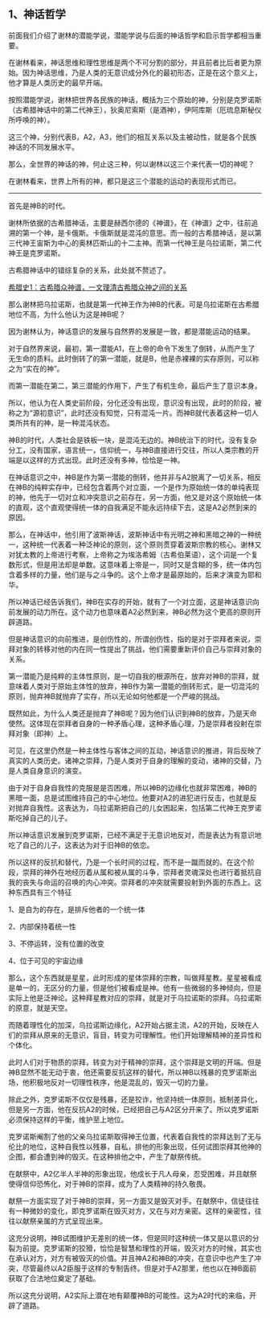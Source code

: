 <h2>1、神话哲学</h2><p data-pid="j0BW9L2_">前面我们介绍了谢林的潜能学说，潜能学说与后面的神话哲学和启示哲学都相当重要。</p><p data-pid="SfhOIw5M">在谢林看来，神话思维和理性思维是两个不可分割的部分，并且前者比后者更为原始。因为神话思维，乃是人类的无意识成分外化的最初形态，正是在这个意义上，他才算是人类历史的最早开端。</p><p data-pid="_2bO9OxO">按照潜能学说，谢林把世界各民族的神话，概括为三个原始的神，分别是克罗诺斯（古希腊神话中的第二代神王），狄奥尼索斯（是酒神），伊阿库斯（厄琉息斯秘仪所呼唤的神）。</p><p data-pid="QdEYr68v">这三个神，分别代表B，A2，A3，他们的相互关系以及主被动性，就是各个民族神话的不同发展水平。</p><p data-pid="52gLR45M">那么，全世界的神话的神，何止这三种，何以谢林以这三个来代表一切的神呢？</p><p data-pid="VJFkUtsK">在谢林看来，世界上所有的神，都只是这三个潜能的运动的表现形式而已。</p><hr><p data-pid="TFazQB-x">首先是神B的时代。</p><p data-pid="3jZUvqdJ">谢林所依据的古希腊神话，主要是赫西尔德的《神谱》，在《神谱》之中，往前追溯的第一个神，是卡俄斯。卡俄斯就是混沌的意思。而一般的古希腊神话，是以第三代神王宙斯为中心的奥林匹斯山的十二主神。而第一代神王是乌拉诺斯，第二代神王是克罗诺斯。</p><p data-pid="S1-wdFaq">古希腊神话中的错综复杂的关系，此处就不赘述了。</p><a href="http://link.zhihu.com/?target=https%3A//baijiahao.baidu.com/s%3Fid%3D1669109065843889450%26wfr%3Dspider%26for%3Dpc" data-draft-node="block" data-draft-type="link-card" data-image="https://pic1.zhimg.com/v2-4192764576dfe6eb9cb32c3ed5d207b8_200x0.jpg?source=d16d100b" data-image-width="469" data-image-height="709" class=" wrap external" target="_blank" rel="nofollow noreferrer">希腊史1：古希腊众神谱，一文理清古希腊众神之间的关系</a><p data-pid="ywWdgStR">那么谢林把乌拉诺斯，也就是第一代神王作为神B的代表。可是乌拉诺斯在古希腊地位不高，为什么他认为这是神B呢？</p><p data-pid="8v_eKTNq">因为谢林认为，神话意识的发展与自然界的发展是一致，都是潜能运动的结果。</p><p data-pid="buzJddbi">对于自然界来说，最初，第一潜能A1，在上帝的命令下发生了倒转，从而产生了无生命的质料。此时倒转了的第一潜能，就是B，他是赤裸裸的实存原则，可以称之为“实在的神”。</p><p data-pid="0afT3xvN">而第一潜能在第二，第三潜能的作用下，产生了有机生命，最后产生了意识本身。</p><p data-pid="ybMLoJy6">所以，他认为在人类史前阶段，分化还没有出现，意识没有出现，此时的阶段，被称之为“源初意识”，此时还没有知觉，只有混沌一片。而神B就代表着这种一切人类所共有的神，是一种混沌状态。</p><p data-pid="AUIKgwBs">神B的时代，人类社会是铁板一块，是混沌无边的。神B统治下的时代，没有复杂分工，没有国家，语言统一，信仰统一，与神B直接进行交往，所以人类宗教的开端是以这样的方式出现。此时还没有多神，恰恰是一神。</p><p data-pid="o0GEa0EL">在神话意识之中，神B是作为第一潜能的倒转，他并非与A2脱离了一切关系，相反在神B的纯粹实存中，已经包含着两个对立面，一个是作为原始统一体的单纯表现的神，他先于一切对立和冲突意识之前存在，另一方面，他又是对这个原始统一体的直观，这个直观使得统一体的自我满足不能永远持续下去，这是A2必然到来的原因。</p><p data-pid="c_GBWL_V">那么，在神话中，他引用了波斯神话，波斯神话中有光明之神和黑暗之神的一种统一，这种统一代表着一种泛神论的原则，这个原则贯穿着波斯宗教的核心。谢林又对犹太教的上帝进行考察，上帝称之为埃洛希姆（古希伯莱语），这个词是一个复数形式，但是用法却是单数。这意味着上帝是一，同时又是含糊的多，统一体内包含着多样的力量，他们是与之斗争的。这个上帝才是最原始的，后来才演变为耶和华。</p><p data-pid="fgW54wJq">所以神话已经告诉我们，神B在实存的开始，就有了一个对立面，这是神话意识向前发展的动力所在。这个动力也意味着A2必然到来，神B必然为这个更高的原则开辟道路。</p><p data-pid="ZR9wow9S">但是神话意识的向前推进，是创伤性的，所谓创伤性，指的是对于崇拜者来说，崇拜对象的转移对他的内在同一性提出了挑战，他们需要重新评价自己与崇拜对象的关系。</p><p data-pid="pjxeZqON">第一潜能乃是纯粹的主体性原则，是一切自我的根源所在，放弃对神B的崇拜，就意味着人类对于原始主体性的放弃，神B作为第一潜能的倒转形式，是一切混沌的原则，抛弃神B就抛弃了实存，所以无论如何他都是一个严峻的挑战。</p><p data-pid="67se9x6P">既然如此，为什么人类还是抛弃了神B呢？因为他们认识到神B的放弃，乃是天命使然。这体现在崇拜者自身的一种矛盾心理，这种矛盾心理，乃是崇拜者投射在崇拜对象（即神）上。</p><p data-pid="YDw0sxT_">可见，在这里仍然是一种主体性与客体之间的互动，神话意识的推进，背后反映了真实的人类历史。诸神之崇拜，乃是人类对于自身的理解的变动，诸神的交替，乃是人类自身意识的演变。</p><p data-pid="FsplYLUz">由于对于自身自我性的克服是是否困难，所以神B的边缘化也就非常困难，神B的黑暗一面，总是试图维持自己的中心地位。他要对A2的进犯进行反击，也就是反对抛弃自我性。这表达为，乌拉诺斯把自己的儿女困起来，包括第二代神王克罗诺斯吃掉自己的儿子。</p><p data-pid="BfdTTczs">所以神话意识发展到克罗诺斯，已经不满足于无意识地反对，而是表达为有意识地吃了自己的儿子，这表达为对于旧神B的依恋。</p><p data-pid="SQTs1lhk">所以这样的反抗和替代，乃是一个长时间的过程，而不是一蹴而就的。在这个阶段，崇拜的神外在地经历着从属和被从属的斗争，崇拜者灵魂深处也进行着抵抗自我的丧失与命运的召唤的内心冲突。崇拜者的冲突就需要投射到外面的东西上。这种东西具有三个特征</p><p data-pid="TjTuuqUd">1、是自为的存在，是排斥他者的一个统一体</p><p data-pid="-sd1pMgt">2、内部保持着统一性</p><p data-pid="9FD4J1zk">3、不停运转，没有位置的改变</p><p data-pid="aPdpCbru">4、位于可见的宇宙边缘</p><p data-pid="IwT0JNHN">那么，这个东西就是星星，此时形成的星体崇拜的宗教，叫做拜星教。星星被看成是单一的，无区分的力量，但是他们被看成是神。他有一些微弱的多神倾向，但是实际上他是泛神论。这种拜星教对应的崇拜，就是对于乌拉诺斯的崇拜。乌拉诺斯的原意，就是天空。</p><p data-pid="3EWdVEDa">而随着理性化的加深，乌拉诺斯边缘化，A2开始占据主流，A2的开始，反映在人们的崇拜从原来的无意识，盲目，转变为可理解性。他们开始理解精神的差异性和个体化。</p><p data-pid="CfXGEXpr">此时人们对于物质的崇拜，转变为对于精神的崇拜，这个崇拜是文明的开端。但是神B显然不能无动于衷，他还需要反抗这样的替代，所以神B以残暴的克罗诺斯出场，他积极地反对一切理性秩序，他是混乱的，毁灭一切的力量。</p><p data-pid="vzkhX7XD">除此之外，克罗诺斯不仅仅是残暴，还是狡诈，他坚持统一体原则，抵制差异化，但是另一方面，他在反抗A2的时候，已经把自己与A2区分开来了。所以克罗诺斯必须保持这样的平衡，维护至上地位。</p><p data-pid="LfiQxNoH">克罗诺斯阉割了他的父亲乌拉诺斯取得神王位置，代表着自我性的崇拜达到了无与伦比的地位，这种自我性以残暴，自私，排他的形象出现，任何试图崇拜其他神的企图，都会遭到神的毁灭。在这种排他之中，产生了献祭传统。</p><p data-pid="hbUlw4tL">在献祭中，A2亿半人半神的形象出现，他成长于凡人母亲，忍受困难，并且献祭使得信仰恐怖化，对于神B的崇拜，成为了人类精神的持久敬畏。</p><p data-pid="fKT0oIyr">献祭一方面实现了对于神B的崇拜，另一方面又是毁灭对手。在献祭中，信徒往往有一种微妙的变化，即克罗诺斯在毁灭对方，又在与对方亲密。这样的亲密性，往往以献祭亲属的方式呈现出来。</p><p data-pid="DqwhVULq">这充分说明，神B试图维护无差别的统一体，但是同时这种统一体又是以意识的分裂为前提。克罗诺斯的狡猾，恰恰是智慧和理性的开端，毁灭对方的时候，其实也在承认对方，对方有被毁灭的价值。并且神A2和神B的冲突，在意识中也产生了冲突，尽管最终以A2臣服于这样的专制告终。但是对于A2那里，他也以在神B面前获取了合法地位奠定了基础。</p><p data-pid="b55DTAMp">所以这充分说明，A2实际上潜在地有颠覆神B的可能性。这为A2时代的来临，开辟了道路。</p><p></p><p></p><p></p><p></p><p></p><p></p><p></p><p></p><p></p><p></p>